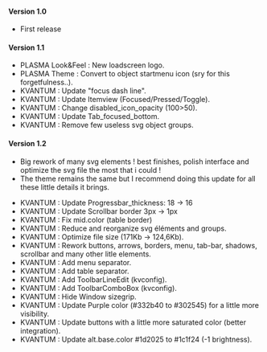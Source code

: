 #### Version 1.0
- First release

#### Version 1.1
- PLASMA Look&Feel : New loadscreen logo.
- PLASMA Theme : Convert to object startmenu icon (sry for this forgetfulness..).
- KVANTUM : Update "focus dash line".
- KVANTUM : Update Itemview (Focused/Pressed/Toggle).
- KVANTUM : Change disabled_icon_opacity (100>50).
- KVANTUM : Update Tab_focused_bottom.
- KVANTUM : Remove few useless svg object groups.

#### Version 1.2
* Big rework of many svg elements ! best finishes, polish interface and optimize the svg file the most that i could !
* The theme remains the same but I recommend doing this update for all these little details it brings.
- KVANTUM : Update Progressbar_thickness: 18 -> 16
- KVANTUM : Update Scrollbar border 3px -> 1px
- KVANTUM : Fix mid.color (table border)
- KVANTUM : Reduce and reorganize svg éléments and groups.
- KVANTUM : Optimize file size (171Kb -> 124,6Kb).
- KVANTUM : Rework buttons, arrows, borders, menu, tab-bar, shadows, scrollbar and many other litle elements.
- KVANTUM : Add menu separator.
- KVANTUM : Add table separator.
- KVANTUM : Add ToolbarLineEdit (kvconfig).
- KVANTUM : Add ToolbarComboBox (kvconfig).
- KVANTUM : Hide Window sizegrip.
- KVANTUM : Update Purple color (#332b40 to #302545) for a little more visibility.
- KVANTUM : Update buttons with a little more saturated color (better integration).
- KVANTUM : Update alt.base.color #1d2025 to #1c1f24 (-1 brightness).
